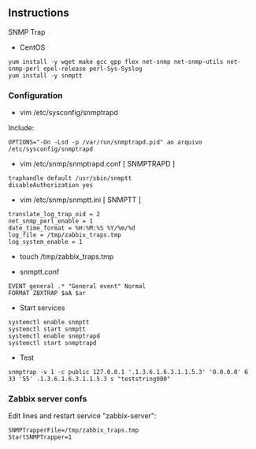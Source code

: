 ## Instructions

SNMP Trap  

* CentOS  
```
yum install -y wget make gcc gpp flex net-snmp net-snmp-utils net-snmp-perl epel-release perl-Sys-Syslog
yum install -y snmptt
```  

### Configuration

* vim /etc/sysconfig/snmptrapd
  
Include:  
```
OPTIONS="-On -Lsd -p /var/run/snmptrapd.pid" ao arquivo /etc/sysconfig/snmptrapd
```

* vim /etc/snmp/snmptrapd.conf [ SNMPTRAPD ]
```
traphandle default /usr/sbin/snmptt
disableAuthorization yes
```

* vim /etc/snmp/snmptt.ini [ SNMPTT ]
```
translate_log_trap_oid = 2
net_snmp_perl_enable = 1
date_time_format = %H:%M:%S %Y/%m/%d
log_file = /tmp/zabbix_traps.tmp
log_system_enable = 1
```

* touch /tmp/zabbix_traps.tmp
  
* snmptt.conf
```
EVENT general .* "General event" Normal
FORMAT ZBXTRAP $aA $ar
```

* Start services
```
systemctl enable snmptt
systemctl start snmptt
systemctl enable snmptrapd
systemctl start snmptrapd
```


* Test
```
snmptrap -v 1 -c public 127.0.0.1 '.1.3.6.1.6.3.1.1.5.3' '0.0.0.0' 6 33 '55' .1.3.6.1.6.3.1.1.5.3 s "teststring000"
```


### Zabbix server confs

Edit lines and restart service "zabbix-server":  
```
SNMPTrapperFile=/tmp/zabbix_traps.tmp
StartSNMPTrapper=1
```
